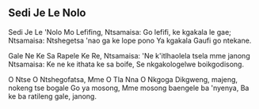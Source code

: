 ## Sedi Je Le Nolo

Sedi Je Le 'Nolo Mo Lefifing, Ntsamaisa:
Go lefifi, ke kgakala le gae; Ntsamaisa:
Ntshegetsa 'nao ga ke lope pono
Ya kgakala Gaufi go ntekane.

Gale Ne Ke Sa Rapele Ke Re, Ntsamaisa:
'Ne k'itlhaolela tsela mme janong Ntsamaisa:
Ke ne ke ithata ke sa boife,
Se nkgakologelwe boikgodisong.

O Ntse O Ntshegofatsa, Mme O Tla Nna O Nkgoga
Dikgweng, majeng, nokeng tse bogale Go ya mosong,
Mme mosong baengele ba 'nyenya,
Ba ke ba ratileng gale, janong.

